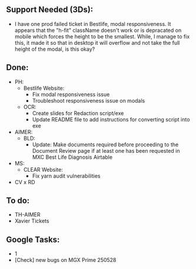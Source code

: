## Support Needed (3Ds):
  - I have one prod failed ticket in Bestlife, modal responsiveness. It appears that the "h-fit" className doesn't work or is depracated on mobile which forces the height to be the smallest. While, I manage to fix this, it made it so that in desktop it will overflow and not take the full height of the modal, is this okay?
## Done:
  - PH:
    - Bestlife Website:
      - Fix modal responsiveness issue
      - Troubleshoot responsiveness issue on modals
    - OCR:
      - Create slides for Redaction script/exe
      - Update README file to add instructions for converting script into exe
  - AIMER:
    - BLD:
      - Update: Make documents required before proceeding to the Document Review page if at least one has been requested in MXC Best Life Diagnosis Airtable
  - MS:
    - CLEAR Website:
      - Fix yarn audit vulnerabilities
  - CV x RD
## To do:
  - TH-AIMER
  - Xavier Tickets
## Google Tasks:
  - 1
  - [Check] new bugs on MGX Prime 250528
